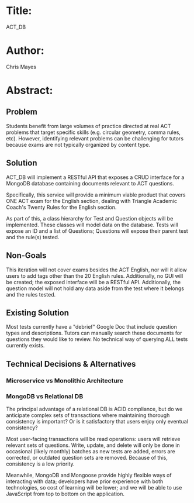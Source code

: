 # Title: 
ACT_DB

# Author: 
Chris Mayes

# Abstract: 

## Problem
Students benefit from large volumes of practice directed at real ACT problems
that target specific skills (e.g. circular geometry, comma rules, etc).
However, identifying relevant problems can be challenging for tutors because
exams are not typically organized by content type.

## Solution
ACT_DB will implement a RESTful API that exposes a CRUD interface
for a MongoDB database containing documents relevant to ACT questions.

Specifically, this service will provide a minimum viable product that covers 
ONE ACT exam for the English section, dealing with Triangle Academic 
Coach's Twenty Rules for the English section. 

As part of this, a class hierarchy for Test and Question objects will be implemented.
These classes will model data on the database. Tests will expose an ID and a list of
Questions; Questions will expose their parent test and the rule(s) tested.

## Non-Goals
This iteration will not cover exams besides the ACT English, nor will it allow users
to add tags other than the 20 English rules. Additionally, no GUI will be created;
the exposed interface will be a RESTful API. Additionally, the question model will not
hold any data aside from the test where it belongs and the rules tested.

## Existing Solution
Most tests currently have a "debrief" Google Doc that include question types and descriptions.
Tutors can manually search these documents for questions they would like to review. No technical
way of querying ALL tests currently exists.

## Technical Decisions & Alternatives

### Microservice vs Monolithic Architecture

### MongoDB vs Relational DB
The principal advantage of a relational DB is ACID compliance, but do we anticipate complex
sets of transactions where maintaining thorough consistency is important?  Or is it satisfactory
that users enjoy only eventual consistency?

Most user-facing transactions will be read operations: users will retrieve relevant sets of questions.
Write, update, and delete will only be done in occasional (likely monthly) batches as new tests are added, 
errors are corrected, or outdated question sets are removed. Because of this, consistency is a low priority.

Meanwhile, MongoDB and Mongoose provide highly flexible ways of interacting with data; developers have prior
experience with both technologies, so cost of learning will be lower; and we will be able to use JavaScript
from top to bottom on the application.
